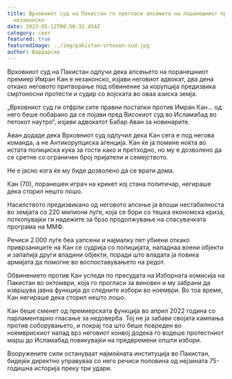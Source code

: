 ```yaml
---
title: Врховниот суд на Пакистан го прогласи апсењето на поранешниот премиер за
  незаконско
date: 2023-05-12T00:50:32.454Z
category: свет
featured: true
featuredImage: ../img/pakistan-vrhoven-sud.jpg
author: Вардарски
---
```

Врховниот суд на Пакистан одлучи дека апсењето на поранешниот премиер Имран Кан е незаконско, изјави неговиот адвокат, два дена откако неговото притворање под обвинение за корупција предизвика смртоносни протести и судир со војската во оваа азиска земја.

„Врховниот суд ги отфрли сите правни постапки против Имран Кан... од него беше побарано да се појави пред Високиот суд во Исламабад во петокот наутро“, изјави адвокатот Бабар Аван за новинарите.

Аван додаде дека Врховниот суд одлучил дека Кан сега е под негова команда, а не Антикорупциска агенција. Кан ќе ја помине ноќта во истата полициска куќа за гости како и претходно, но му е дозволено да се сретне со ограничен број пријатели и семејството.

Не е јасно кога ќе му биде дозволено да се врати дома.

Кан (70), поранешен играч на крикет кој стана политичар, негираше дека сторил нешто лошо.

Насилството предизвикано од неговото апсење ја влоши нестабилноста во земјата со 220 милиони луѓе, која се бори со тешка економска криза, поткопувајќи ги надежите за брзо продолжување на спасувачката програма на ММФ.

Речиси 2.000 луѓе беа уапсени и најмалку пет убиени откако приврзаниците на Кан се судрија со полицијата, нападнаа воени објекти и запалија други владини објекти, поради што владата ја повика армијата да помогне во воспоставувањето на редот.

Обвинението против Кан уследи по пресудата на Изборната комисија на Пакистан во октомври, која го прогласи за виновен и му забрани да извршува јавна функција до следните избори во ноември. Во тоа време, Кан негираше дека сторил нешто лошо.

Кан беше сменет од премиерската функција во април 2022 година со парламентарно гласање за недоверба. Тој не ја забави својата кампања против соборувањето, и покрај тоа што беше повреден во ноемврискиот напад врз неговиот конвој додека го водеше протестниот марш до Исламабад повикувајќи на предвремени општи избори.

Вооружените сили остануваат најмоќната институција во Пакистан, бидејќи директно управуваа со него речиси половина од нејзината 75-годишна историја преку три удари.